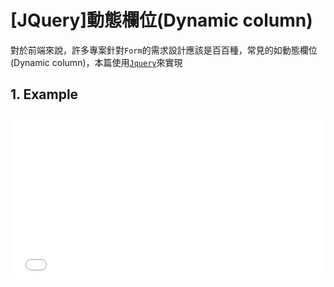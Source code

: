 # [JQuery]動態欄位(Dynamic column)

對於前端來說，許多專案針對`Form`的需求設計應該是百百種，常見的如動態欄位(Dynamic column)，本篇使用[`Jquery`](https://jquery.com/)來實現

<!--more-->


## 1. Example

<iframe height='265' scrolling='no' title='Dynamic colunm' src='//codepen.io/SungYuHe/embed/oMgvzW/?height=265&theme-id=dark&default-tab=result&embed-version=2' frameborder='no' allowtransparency='true' allowfullscreen='true' style='width: 100%;'>See the Pen <a href='https://codepen.io/SungYuHe/pen/oMgvzW/'>Dynamic colunm</a> by LeoHe (<a href='https://codepen.io/SungYuHe'>@SungYuHe</a>) on <a href='https://codepen.io'>CodePen</a>.
</iframe>
